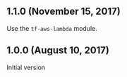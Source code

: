 ## 1.1.0 (November 15, 2017)

Use the `tf-aws-lambda` module.

## 1.0.0 (August 10, 2017)

Initial version


